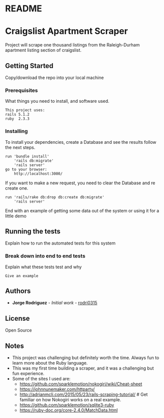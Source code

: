 # README

# Craigslist Apartment Scraper

Project will scrape one thousand listings from the Raleigh-Durham apartment listing section of craigslist.

## Getting Started

Copy/download the repo into your local machine

### Prerequisites

What things you need to install, and software used.

```
This project uses:
rails 5.1.2
ruby  2.3.3
```

### Installing

To install your dependencies, create a Database and see the results follow the next steps.

```
run 'bundle install'
    'rails db:migrate'
    'rails server'
go to your browser:
    http://localhost:3000/
```

If you want to make a new request, you need to clear the Database and re create one.

```
run 'rails/rake db:drop db:create db:migrate'
    'rails server'
```

End with an example of getting some data out of the system or using it for a little demo

## Running the tests

Explain how to run the automated tests for this system

### Break down into end to end tests

Explain what these tests test and why

```
Give an example
```

## Authors

* **Jorge Rodriguez** - *Initial work* - [rodri0315](https://github.com/rodri0315)


## License

Open Source

## Notes

* This project was challenging but definitely worth the time. Always fun to learn more about the Ruby language.
* This was my first time building a scraper, and it was a challenging but fun experience.
* Some of the sites I used are:
  * https://github.com/sparklemotion/nokogiri/wiki/Cheat-sheet
  * https://johnnunemaker.com/httparty/
  * http://adrianmcli.com/2015/05/23/rails-scraping-tutorial/ # Get familiar on how Nokogiri works on a real example.
  * https://github.com/sparklemotion/sqlite3-ruby
  * https://ruby-doc.org/core-2.4.0/MatchData.html
